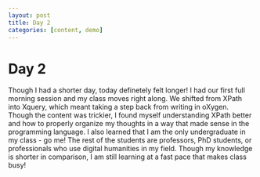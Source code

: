 ```yaml
---
layout: post
title: Day 2
categories: [content, demo]
---
```


# Day 2
Though I had a shorter day, today definetely felt longer! I had our first full morning session and my class moves right along. We shifted from XPath into Xquery, which meant taking a step back from writing in oXygen. Though the content was trickier, I found myself understanding XPath better and how to properly organize my thoughts in a way that made sense in the programming language. I also learned that I am the only undergraduate in my class - go me! The rest of the students are professors, PhD students, or professionals who use digital humanities in my field. Though my knowledge is shorter in comparison, I am still learning at a fast pace that makes class busy!
